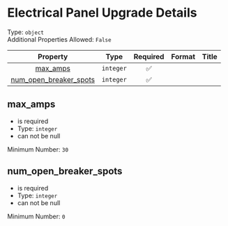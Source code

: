 
Electrical Panel Upgrade Details
================================
  
Type: `object`  
Additional Properties Allowed: `False`  
  

|Property|Type|Required|Format|Title|
| :---: | :---: | :---: | :---: | :---: |
|[max_amps](#max_amps)|`integer`|:white_check_mark:|||
|[num_open_breaker_spots](#num_open_breaker_spots)|`integer`|:white_check_mark:|||

## max_amps
  
  
  

- is required
- Type: `integer`
- can not be null
  
Minimum Number: `30`
## num_open_breaker_spots
  
  
  

- is required
- Type: `integer`
- can not be null
  
Minimum Number: `0`